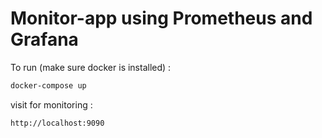 # Monitor-app using Prometheus and Grafana



To run (make sure docker is installed) :

```bash
docker-compose up
```

visit for monitoring : 

```
http://localhost:9090
```
